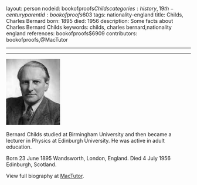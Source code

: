 layout: person
nodeid: bookofproofs$Childs
categories: history,19th-century
parentid: bookofproofs$603
tags: nationality-england
title: Childs, Charles Bernard
born: 1895
died: 1956
description: Some facts about Charles Bernard Childs
keywords: childs, charles bernard,nationality england
references: bookofproofs$6909
contributors: bookofproofs,@MacTutor

---


---

![Childs.jpg](https://github.com/bookofproofs/bookofproofs.github.io/blob/main/_sources/_assets/images/portraits/Childs.jpg?raw=true)

Bernard Childs studied at Birmingham University and then became a lecturer in Physics at Edinburgh University. He was active in adult education.

Born 23 June 1895 Wandsworth, London, England. Died 4 July 1956 Edinburgh, Scotland.


View full biography at [MacTutor](https://mathshistory.st-andrews.ac.uk/Biographies/Childs/).